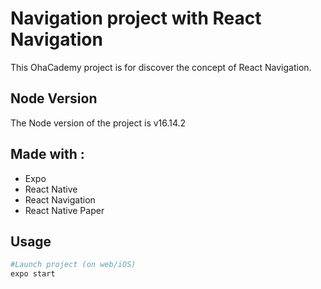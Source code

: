 # Navigation project with React Navigation

This OhaCademy project is for discover the concept of React Navigation.

## Node Version

The Node version of the project is v16.14.2

## Made with :

- Expo
- React Native
- React Navigation
- React Native Paper

## Usage

```python
#Launch project (on web/iOS)
expo start
```
